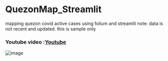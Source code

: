 # QuezonMap_Streamlit

mapping quezon covid active cases using folium and streamlit
note: data is not recent and updated. this is sample only


### Youtube video :[Youtube](https://youtu.be/_ggIcWxRDdE)

![image](https://user-images.githubusercontent.com/67377766/129480622-f3597518-c78c-4acb-b542-42ccbcaca8fd.png)




